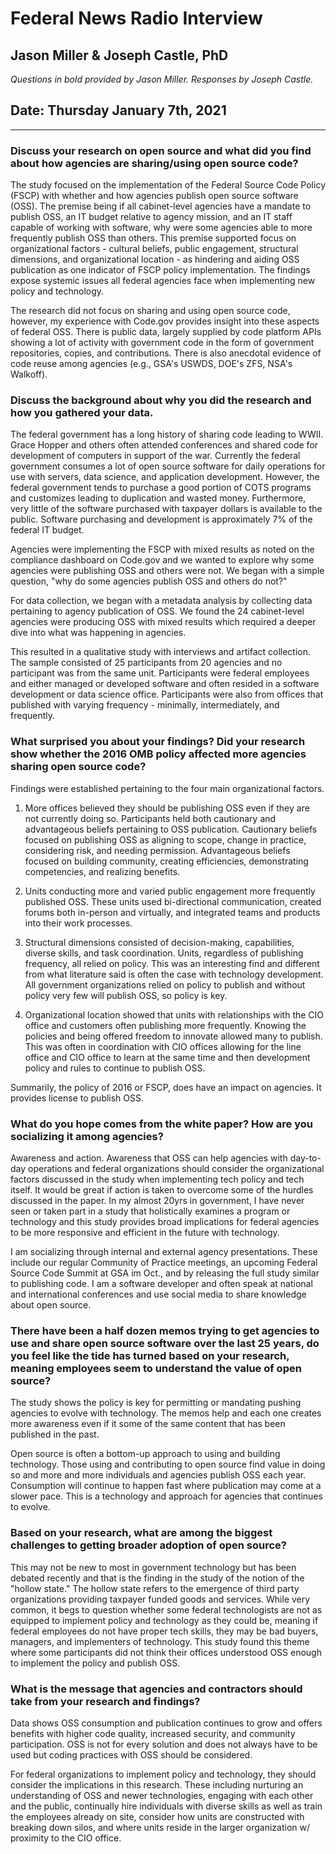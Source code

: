 # Federal News Radio Interview
## Jason Miller & Joseph Castle, PhD

*Questions in bold provided by Jason Miller. Responses by Joseph Castle.*

## Date: Thursday January 7th, 2021

---

### Discuss your research on open source and what did you find about how agencies are sharing/using open source code?

The study focused on the implementation of the Federal Source Code Policy (FSCP) with whether and how agencies publish open source software (OSS). The premise being if all cabinet-level agencies have a mandate to publish OSS, an IT budget relative to agency mission, and an IT staff capable of working with software, why were some agencies able to more frequently publish OSS than others. This premise supported focus on organizational factors - cultural beliefs, public engagement, structural dimensions, and organizational location - as hindering and aiding OSS publication as one indicator of FSCP policy implementation. The findings expose systemic issues all federal agencies face when implementing new policy and technology.

The research did not focus on sharing and using open source code, however, my experience with Code.gov provides insight into these aspects of federal OSS. There is public data, largely supplied by code platform APIs showing a lot of activity with government code in the form of government repositories, copies, and contributions. There is also anecdotal evidence of code reuse among agencies (e.g., GSA's USWDS, DOE's ZFS, NSA's Walkoff).

### Discuss the background about why you did the research and how you gathered your data.

The federal government has a long history of sharing code leading to WWII. Grace Hopper and others often attended conferences and shared code for development of computers in support of the war. Currently the federal government consumes a lot of open source software for daily operations for use with servers, data science, and application development. However, the federal government tends to purchase a good portion of COTS programs and customizes leading to duplication and wasted money. Furthermore, very little of the software purchased with taxpayer dollars is available to the public. Software purchasing and development is approximately 7% of the federal IT budget. 

Agencies were implementing the FSCP with mixed results as noted on the compliance dashboard on Code.gov and we wanted to explore why some agencies were publishing OSS and others were not. We began with a simple question, "why do some agencies publish OSS and others do not?" 

For data collection, we began with a metadata analysis by collecting data pertaining to agency publication of OSS. We found the 24 cabinet-level agencies were producing OSS with mixed results which required a deeper dive into what was happening in agencies.

This resulted in a qualitative study with interviews and artifact collection. The sample consisted of 25 participants from 20 agencies and no participant was from the same unit. Participants were federal employees and either managed or developed software and often resided in a software development or data science office. Participants were also from offices that published with varying frequency - minimally, intermediately, and frequently.
 
### What surprised you about your findings? Did your research show whether the 2016 OMB policy affected more agencies sharing open source code?

Findings were established pertaining to the four main organizational factors.

1. More offices believed they should be publishing OSS even if they are not currently doing so. 
Participants held both cautionary and advantageous beliefs pertaining to OSS publication. Cautionary beliefs focused on publishing OSS as aligning to scope, change in practice, considering risk, and needing permission. Advantageous beliefs focused on building community, creating efficiencies, demonstrating competencies, and realizing benefits.

2. Units conducting more and varied public engagement more frequently published OSS.
These units used bi-directional communication, created forums both in-person and virtually, and integrated teams and products into their work processes.

3. Structural dimensions consisted of decision-making, capabilities, diverse skills, and task coordination. Units, regardless of publishing frequency, all relied on policy.
This was an interesting find and different from what literature said is often the case with technology development. All government organizations relied on policy to publish and without policy very few will publish OSS, so policy is key.

4. Organizational location showed that units with relationships with the CIO office and customers often publishing more frequently.
Knowing the policies and being offered freedom to innovate allowed many to publish. This was often in coordination with CIO offices allowing for the line office and CIO office to learn at the same time and then development policy and rules to continue to publish OSS.

Summarily, the policy of 2016 or FSCP, does have an impact on agencies. It provides license to publish OSS.
 
### What do you hope comes from the white paper? How are you socializing it among agencies?

Awareness and action. Awareness that OSS can help agencies with day-to-day operations and federal organizations should consider the organizational factors discussed in the study when implementing tech policy and tech itself. It would be great if action is taken to overcome some of the hurdles discussed in the paper. In my almost 20yrs in government, I have never seen or taken part in a study that holistically examines a program or technology and this study provides broad implications for federal agencies to be more responsive and efficient in the future with technology.

I am socializing through internal and external agency presentations. These include our regular Community of Practice meetings, an upcoming Federal Source Code Summit at GSA im Oct., and by releasing the full study similar to publishing code. I am a software developer and often speak at national and international conferences and use social media to share knowledge about open source.

### There have been a half dozen memos trying to get agencies to use and share open source software over the last 25 years, do you feel like the tide has turned based on your research, meaning employees seem to understand the value of open source?

The study shows the policy is key for permitting or mandating pushing agencies to evolve with technology. The memos help and each one creates more awareness even if it some of the same content that has been published in the past. 

Open source is often a bottom-up approach to using and building technology. Those using and contributing to open source find value in doing so and more and more individuals and agencies publish OSS each year. Consumption will continue to happen fast where publication may come at a slower pace. This is a technology and approach for agencies that continues to evolve.
 
### Based on your research, what are among the biggest challenges to getting broader adoption of open source?

This may not be new to most in government technology but has been debated recently and that is the finding in the study of the notion of the "hollow state." The hollow state refers to the emergence of third party organizations providing taxpayer funded goods and services. While very common, it begs to question whether some federal technologists are not as equipped to implement policy and technology as they could be, meaning if federal employees do not have proper tech skills, they may be bad buyers, managers, and implementers of technology. This study found this theme where some participants did not think their offices understood OSS enough to implement the policy and publish OSS.

### What is the message that agencies and contractors should take from your research and findings?

Data shows OSS consumption and publication continues to grow and offers benefits with higher code quality, increased security, and community participation. OSS is not for every solution and does not always have to be used but coding practices with OSS should be considered.

For federal organizations to implement policy and technology, they should consider the implications in this research. These including nurturing an understanding of OSS and newer technologies, engaging with each other and the public, continually hire individuals with diverse skills as well as train the employees already on site, consider how units are constructed with breaking down silos, and where units reside in the larger organization w/ proximity to the CIO office.
